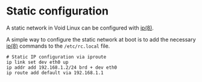 # Static configuration

A static network in Void Linux can be configured with
[ip(8)](https://man.voidlinux.eu/ip.8).

A simple way to configure the static network at boot is to add the
necessary [ip(8)](https://man.voidlinux.eu/ip.8) commands to the
`/etc/rc.local` file.

```
# Static IP configuration via iproute
ip link set dev eth0 up
ip addr add 192.168.1.2/24 brd + dev eth0
ip route add default via 192.168.1.1
```
